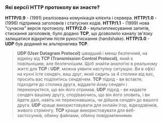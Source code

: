 ### Які версії HTTP протоколу ви знаєте?
**HTTP/0.9** - (1991) реалізована комунікація клієнта і сервера.
**HTTP/1.0** - (1996) підтримка заголовків і статусних кодів.
**HTTP/1.1** - (1999) нова "сучасна" версія протоколу.
**HTTP/2.0** - мультиплексування запитів, стискання заголовків, було додано **TCP**, що дозволило каналу зв'язку залишатися відкритим після рукостискання (handshake).
**HTTP/3.0** - **UDP** був доданий як альтернатива **TCP**.
> **UDP (User Datagram Protocol)** швидший і менш безпечний, на відміну від **TCP (Transmission Control Protocol)**, який є повільнішим, але безпечнішим.
> Щоб знайти аналогію в реальному житті для **TCP** і **UDP**, можна уявити наступну ситуацію. Ви в офісі на кухні їсте сендвіч, ваш друг, який сидить за 4 столики від вас, просить вас поділитись сендвічем. **TCP** підхід - ви встаєте, підходите до столика друга, віддаєте йому сендвіч і переконуєтеся, що він його отримав. **UDP** підхід - ви кидаєте сендвіч вашому другу, сподіваючись, що він його зловить, і ви йдете далі, навіть не переконавшись, чи дійшов сендвіч до вашого друга.
> **UDP** краще використовувати для онлайн ігор, відеодзвінків, живого стрімінгу.
> **TCP** краще використовувати для веб-застосунків, обміну файлами, обміну повідомленнями.
